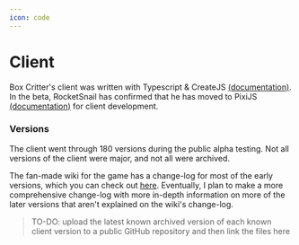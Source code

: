 ```yaml
---
icon: code
---
```


# Client

Box Critter's client was written with Typescript & CreateJS [(documentation)](https://createjs.com/). In the beta, RocketSnail has confirmed that he has moved to PixiJS [(documentation)](https://pixijs.com/) for client development.

### Versions

The client went through 180 versions during the public alpha testing. Not all versions of the client were major, and not all were archived.

The fan-made wiki for the game has a change-log for most of the early versions, which you can check out [here](https://box-critters.fandom.com/wiki/Release_Log). Eventually, I plan to make a more comprehensive change-log with more in-depth information on more of the later versions that aren't explained on the wiki's change-log.

> TO-DO: upload the latest known archived version of each known client version to a public GitHub repository and then link the files here
